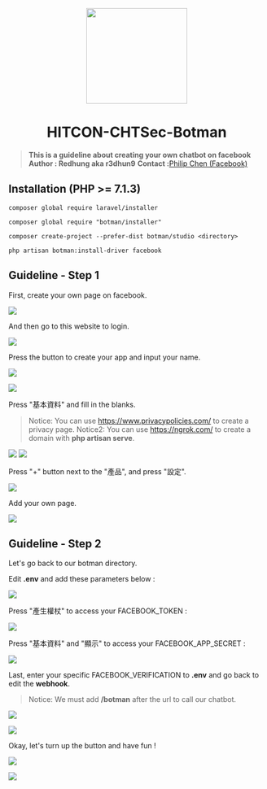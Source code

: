 <p align="center"><img height="188" width="198" src="https://i.imgur.com/Lga8QZU.jpg"></p>
<h1 align="center">HITCON-CHTSec-Botman</h1>

> **This is a guideline about creating your own chatbot on facebook**
> **Author : Redhung aka r3dhun9**
> **Contact :**[Philip Chen (Facebook)](https://www.facebook.com/philip.chen.581)

## Installation (PHP >= 7.1.3)

```bash=
composer global require laravel/installer

composer global require "botman/installer"

composer create-project --prefer-dist botman/studio <directory>

php artisan botman:install-driver facebook
```

## Guideline - Step 1
First, create your own page on facebook.

![](https://i.imgur.com/9S6yQmv.png)

And then go to this website to login.

![](https://i.imgur.com/zCJRops.png)

Press the button to create your app and input your name.

![](https://i.imgur.com/EneXzil.png)

![](https://i.imgur.com/utCU2Lt.png)

Press "基本資料" and fill in the blanks.

> Notice: You can use https://www.privacypolicies.com/ to create a privacy page.
> Notice2: You can use https://ngrok.com/ to create a domain with **php artisan serve**.

![](https://i.imgur.com/esZ11bT.png)
![](https://i.imgur.com/fFgn2jo.png)

Press "+" button next to the "產品", and press "設定".

![](https://i.imgur.com/hN90wsn.png)

Add your own page.

![](https://i.imgur.com/U5HqEaO.png)

## Guideline - Step 2
Let's go back to our botman directory.

Edit **.env** and add these parameters below :

![](https://i.imgur.com/QMfrefo.png)

Press "產生權杖" to access your FACEBOOK_TOKEN :

![](https://i.imgur.com/DAZkEre.png)

Press "基本資料" and "顯示" to access your FACEBOOK_APP_SECRET :

![](https://i.imgur.com/VqAXM5h.png)

Last, enter your specific FACEBOOK_VERIFICATION to **.env** and go back to edit the **webhook**.

> Notice: We must add **/botman** after the url to call our chatbot.

![](https://i.imgur.com/slMKjhB.png)

![](https://i.imgur.com/moCivsP.png)

Okay, let's turn up the button and have fun !

![](https://i.imgur.com/eMm7XYe.png)

![](https://i.imgur.com/8F32O1d.jpg)

